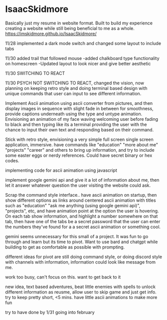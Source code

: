 # IsaacSkidmore
Basically just my resume in website format. Built to build my experience creating a website while still being beneficial to me as a whole.
https://imskidmore.github.io/IsaacSkidmore/

11/28 implemented a dark mode switch and changed some layout to include tabs

11/30 added trail that followed mouse
-added chalkboard type functionality on homescreen
-Updated layout to look nicer and give better aesthetic

11/30 SWITCHING TO REACT

11/30 PSYCH NOT SWITCHING TO REACT, changed the vision, now planning on keeping retro style and doing terminal based design with unique commands that user can input to see different information.

Implement Ascii animation using ascii converter from pictures, and then display images in sequence with slight fade in between for smoothness, provide captions underneath using the type and untype animation. Envisioning an animation of my face waving welcoming user before fading to black and then typing like its a terminal providing the user with the chance to input their own text and responding based on their command.

Stick with retro style, envisioning a very simple full screen single screen application, immersive. have commands like "education" "more about me" "projects" "career" and others to bring up information, and try to include some easter eggs or nerdy references. Could have secret binary or hex codes.

implementing code for ascii animation using javascript

implement google gemini api and give it a lot of information about me, then let it answer whatever question the user visiting the website could ask.

Scrap the command style interface.. have ascii animation on startup, then show different options as links around centered ascii animation with titles such as "education" "ask me anything (using google gemini api)", "projects", etc, and have animation point at the option the user is hovering. On each tab show information, and highlight a number somewhere on that tab, then have one of the tabs be a secret password that the user can enter the numbers they've found for a a secret ascii animation or something cool.

gemini seems unnecessary for this small of a project. It was fun to go through and learn but its time to pivot. Want to use bard and chatgpt while building to get as comfortable as possible with prompting. 

different ideas for pivot are still doing command style, or doing discord style with channels with information, information could look like message from me.

work too busy, can't focus on this. want to get back to it

new idea, text based adventures, beat little enemies with spells to unlock different information as reusme, allow user to skip game and just get info. try to keep pretty short, <5 mins. have little ascii animations to make more fun

try to have done by 1/31 going into february
